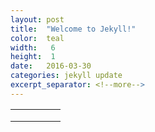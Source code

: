 ```yaml
---
layout: post
title:  "Welcome to Jekyll!"
color:  teal
width:   6 
height:  1
date:   2016-03-30
categories: jekyll update
excerpt_separator: <!--more-->
---
```



|   |   |   |   |   |
|---|---|---|---|---|
|   |   |   |   |   |
|   |   |   |   |   |
|   |   |   |   |   |